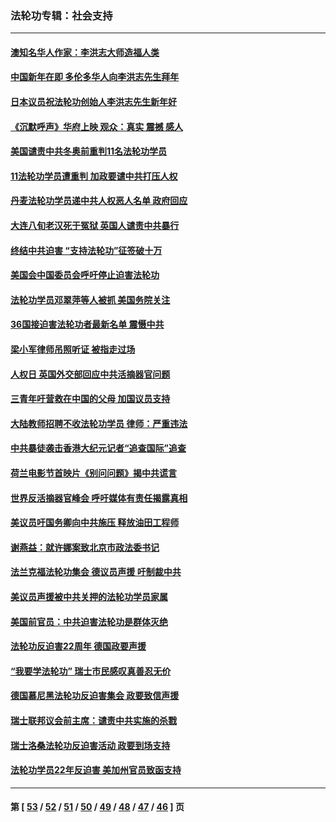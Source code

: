 ### 法轮功专辑：社会支持
---
#### [澳知名华人作家：李洪志大师造福人类](../../pages/nf4386/n13552049.md?02040430) 
#### [中国新年在即 多伦多华人向李洪志先生拜年](../../pages/nf4386/n13531756.md?02040430) 
#### [日本议员祝法轮功创始人李洪志先生新年好](../../pages/nf4386/n13543228.md?02040430) 
#### [《沉默呼声》华府上映 观众：真实 震撼 感人](../../pages/nf4386/n13524739.md?02040430) 
#### [美国谴责中共冬奥前重判11名法轮功学员](../../pages/nf4386/n13521806.md?02040430) 
#### [11法轮功学员遭重判 加政要谴中共打压人权](../../pages/nf4386/n13521294.md?02040430) 
#### [丹麦法轮功学员递中共人权恶人名单 政府回应](../../pages/nf4386/n13497482.md?02040430) 
#### [大连八旬老汉死于冤狱 英国人谴责中共暴行](../../pages/nf4386/n13480118.md?02040430) 
#### [终结中共迫害 “支持法轮功”征签破十万](../../pages/nf4386/n13471084.md?02040430) 
#### [美国会中国委员会呼吁停止迫害法轮功](../../pages/nf4386/n13465411.md?02040430) 
#### [法轮功学员邓翠萍等人被抓 美国务院关注](../../pages/nf4386/n13451524.md?02040430) 
#### [36国接迫害法轮功者最新名单 震慑中共](../../pages/nf4386/n13445909.md?02040430) 
#### [梁小军律师吊照听证 被指走过场](../../pages/nf4386/n13437662.md?02040430) 
#### [人权日 英国外交部回应中共活摘器官问题](../../pages/nf4386/n13430243.md?02040430) 
#### [三青年吁营救在中国的父母 加国议员支持](../../pages/nf4386/n13429744.md?02040430) 
#### [大陆教师招聘不收法轮功学员 律师：严重违法](../../pages/nf4386/n13365839.md?02040430) 
#### [中共暴徒袭击香港大纪元记者“追查国际”追查](../../pages/nf4386/n13343404.md?02040430) 
#### [荷兰电影节首映片《别问问题》揭中共谎言](../../pages/nf4386/n13321179.md?02040430) 
#### [世界反活摘器官峰会 呼吁媒体有责任揭露真相](../../pages/nf4386/n13264475.md?02040430) 
#### [美议员吁国务卿向中共施压 释放油田工程师](../../pages/nf4386/n13233845.md?02040430) 
#### [谢燕益：就许娜案致北京市政法委书记](../../pages/nf4386/n13182701.md?02040430) 
#### [法兰克福法轮功集会 德议员声援 吁制裁中共](../../pages/nf4386/n13175975.md?02040430) 
#### [美议员声援被中共关押的法轮功学员家属](../../pages/nf4386/n13158310.md?02040430) 
#### [美国前官员：中共迫害法轮功是群体灭绝](../../pages/nf4386/n13157750.md?02040430) 
#### [法轮功反迫害22周年 德国政要声援](../../pages/nf4386/n13143632.md?02040430) 
#### [“我要学法轮功” 瑞士市民感叹真善忍无价](../../pages/nf4386/n13129633.md?02040430) 
#### [德国慕尼黑法轮功反迫害集会 政要致信声援](../../pages/nf4386/n13129148.md?02040430) 
#### [瑞士联邦议会前主席：谴责中共实施的杀戮](../../pages/nf4386/n13127336.md?02040430) 
#### [瑞士洛桑法轮功反迫害活动 政要到场支持](../../pages/nf4386/n13119398.md?02040430) 
#### [法轮功学员22年反迫害 美加州官员致函支持](../../pages/nf4386/n13118879.md?02040430) 

---
#### 第 [ [53](./53.md?02040430) / [52](./52.md?02040430) / [51](./51.md?02040430) / [50](./50.md?02040430) / [49](./49.md?02040430) / [48](./48.md?02040430) / [47](./47.md?02040430) / [46](./46.md?02040430) ] 页
